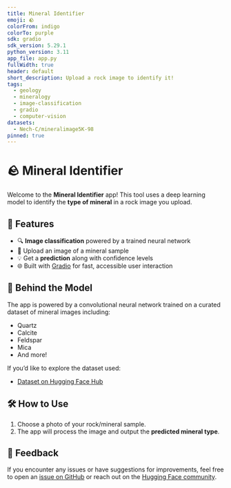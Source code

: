 ```yaml
---
title: Mineral Identifier
emoji: 🪨
colorFrom: indigo
colorTo: purple
sdk: gradio
sdk_version: 5.29.1
python_version: 3.11
app_file: app.py
fullWidth: true
header: default
short_description: Upload a rock image to identify it!
tags:
  - geology
  - mineralogy
  - image-classification
  - gradio
  - computer-vision
datasets:
  - Nech-C/mineralimage5K-98
pinned: true
---
```


# 🪨 Mineral Identifier

Welcome to the **Mineral Identifier** app! This tool uses a deep learning model to identify the **type of mineral** in a rock image you upload.

## 🚀 Features

- 🔍 **Image classification** powered by a trained neural network
- 📸 Upload an image of a mineral sample
- 💡 Get a **prediction** along with confidence levels
- 🌐 Built with [Gradio](https://gradio.app/) for fast, accessible user interaction

## 🧠 Behind the Model

The app is powered by a convolutional neural network trained on a curated dataset of mineral images including:
- Quartz
- Calcite
- Feldspar
- Mica
- And more!

If you’d like to explore the dataset used:
- [Dataset on Hugging Face Hub](https://huggingface.co/datasets/Nech-C/mineralimage5K-98)

## 🛠️ How to Use

1. Choose a photo of your rock/mineral sample.
2. The app will process the image and output the **predicted mineral type**.

## 💬 Feedback

If you encounter any issues or have suggestions for improvements, feel free to open an [issue on GitHub](https://github.com/Nech-C/rockognize/issues) or reach out on the [Hugging Face community](https://huggingface.co/spaces/Nech-C/Rock-Identifier).
